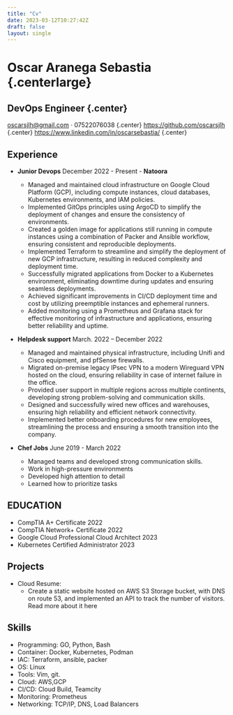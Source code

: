 ```yaml
---
title: "Cv"
date: 2023-03-12T10:27:42Z
draft: false
layout: single
---
```


# Oscar Aranega Sebastia {.centerlarge}
## DevOps Engineer {.center}
oscarsjlh@gmail.com ⋅ 07522076038 
{.center}
https://github.com/oscarsjlh  
{.center}
https://www.linkedin.com/in/oscarsebastia/ 
{.center} 


## Experience
- **Junior Devops** December 2022 - Present - **Natoora**
  - Managed and maintained cloud infrastructure on Google Cloud Platform (GCP), including compute instances, cloud databases, Kubernetes environments, and IAM policies.
  - Implemented GitOps principles using ArgoCD to simplify the deployment of changes and ensure the consistency of environments.
  - Created a golden image for applications still running in compute instances using a combination of Packer and Ansible workflow, ensuring consistent and reproducible deployments.
  - Implemented Terraform to streamline and simplify the deployment of new GCP infrastructure, resulting in reduced complexity and deployment time.
  - Successfully migrated applications from Docker to a Kubernetes environment, eliminating downtime during updates and ensuring seamless deployments.
  - Achieved significant improvements in CI/CD deployment time and cost by utilizing preemptible instances and ephemeral runners.
  - Added monitoring using a Prometheus and Grafana stack for effective monitoring of infrastructure and applications, ensuring better reliability and uptime.

- **Helpdesk support** March. 2022 – December 2022
  - Managed and maintained physical infrastructure, including Unifi and Cisco equipment, and pfSense firewalls.
  - Migrated on-premise legacy IPsec VPN to a modern Wireguard VPN hosted on the cloud, ensuring reliability in case of internet failure in the office.
  - Provided user support in multiple regions across multiple continents, developing strong problem-solving and communication skills.
  - Designed and successfully wired new offices and warehouses, ensuring high reliability and efficient network connectivity.
  - Implemented better onboarding procedures for new employees, streamlining the process and ensuring a smooth transition into the company.

- **Chef Jobs** June 2019 - March 2022
  - Managed teams and developed strong communication skills.
  - Work in high-pressure environments
  - Developed high attention to detail
  - Learned how to prioritize tasks

## EDUCATION
- CompTIA A+ Certificate 2022  
- CompTIA Network+ Certificate 2022 
- Google Cloud Professional Cloud Architect 2023
- Kubernetes Certified Administrator 2023


## Projects
- Cloud Resume:
    - Create a static website hosted on AWS S3 Storage bucket, with DNS on route 53, and implemented an API to track the number of visitors. Read more about it here
## Skills
- Programming: GO, Python, Bash
- Container: Docker, Kubernetes, Podman
- IAC: Terraform, ansible, packer
- OS: Linux
- Tools: Vim, git.
- Cloud: AWS,GCP
- CI/CD: Cloud Build, Teamcity
- Monitoring: Prometheus
- Networking: TCP/IP, DNS, Load Balancers

